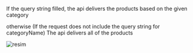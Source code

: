 If the query string filled, the api delivers the products based on the given category

otherwise (If the request does not include the query string for categoryName)
The api delivers all of the products

![resim](https://github.com/CanberkTimurlenk/RobotDreams-Spring-Course-Assignment3/assets/18058846/fd40dd00-52b8-4bd9-9c3a-fca5229f8b6c)

